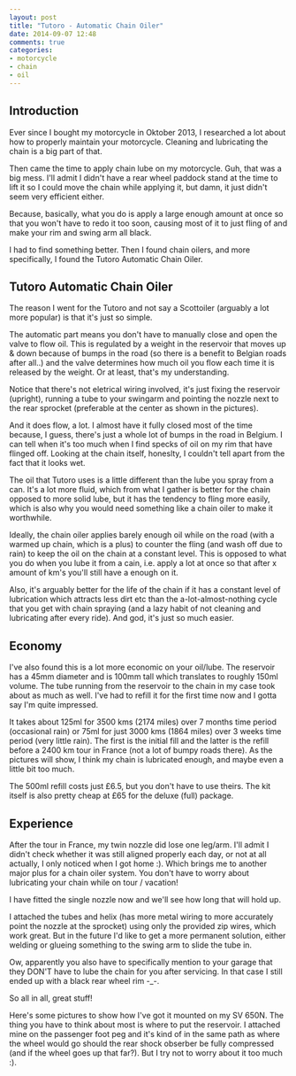 ```yaml
---
layout: post
title: "Tutoro - Automatic Chain Oiler"
date: 2014-09-07 12:48
comments: true
categories: 
- motorcycle
- chain
- oil
---
```


## Introduction

Ever since I bought my motorcycle in Oktober 2013, I researched a lot about how to properly maintain your motorcycle. Cleaning and lubricating the chain is a big part of that.

Then came the time to apply chain lube on my motorcycle. Guh, that was a big mess. I'll admit I didn't have a rear wheel paddock stand at the time to lift it so I could move the chain while applying it, but damn, it just didn't seem very efficient either.

Because, basically, what you do is apply a large enough amount at once so that you won't have to redo it too soon, causing most of it to just fling of and make your rim and swing arm all black.

I had to find something better. Then I found chain oilers, and more specifically, I found the Tutoro Automatic Chain Oiler.

## Tutoro Automatic Chain Oiler

The reason I went for the Tutoro and not say a Scottoiler (arguably a lot more popular) is that it's just so simple. 

The automatic part means you don't have to manually close and open the valve to flow oil. This is regulated by a weight in the reservoir that moves up & down because of bumps in the road (so there is a benefit to Belgian roads after all..) and the valve determines how much oil you flow each time it is released by the weight. Or at least, that's my understanding.

Notice that there's not eletrical wiring involved, it's just fixing the reservoir (upright), running a tube to your swingarm and pointing the nozzle next to the rear sprocket (preferable at the center as shown in the pictures).

And it does flow, a lot. I almost have it fully closed most of the time because, I guess, there's just a whole lot of bumps in the road in Belgium. I can tell when it's too much when I find specks of oil on my rim that have flinged off. Looking at the chain itself, honeslty, I couldn't tell apart from the fact that it looks wet.

The oil that Tutoro uses is a little different than the lube you spray from a can. It's a lot more fluid, which from what I gather is better for the chain opposed to more solid lube, but it has the tendency to fling more easily, which is also why you would need something like a chain oiler to make it worthwhile.

Ideally, the chain oiler applies barely enough oil while on the road (with a warmed up chain, which is a plus) to counter the fling (and wash off due to rain) to keep the oil on the chain at a constant level. This is opposed to what you do when you lube it from a cain, i.e. apply a lot at once so that after x amount of km's you'll still have a enough on it.

Also, it's arguably better for the life of the chain if it has a constant level of lubrication which attracts less dirt etc than the a-lot-almost-nothing cycle that you get with chain spraying (and a lazy habit of not cleaning and lubricating after every ride). And god, it's just so much easier.

## Economy

I've also found this is a lot more economic on your oil/lube. The reservoir has a 45mm diameter and is 100mm tall which translates to roughly 150ml volume. The tube running from the reservoir to the chain in my case took about as much as well. I've had to refill it for the first time now and I gotta say I'm quite impressed.

It takes about 125ml for 3500 kms (2174 miles) over 7 months time period (occasional rain) or 75ml for just 3000 kms (1864 miles) over 3 weeks time period (very little rain). The first is the initial fill and the latter is the refill before a 2400 km tour in France (not a lot of bumpy roads there). As the pictures will show, I think my chain is lubricated enough, and maybe even a little bit too much.

The 500ml refill costs just £6.5,  but you don't have to use theirs. The kit itself is also pretty cheap at £65 for the deluxe (full) package.

## Experience

After the tour in France, my twin nozzle did lose one leg/arm. I'll admit I didn't check whether it was still aligned properly each day, or not at all actually, I only noticed when I got home :). Which brings me to another major plus for a chain oiler system. You don't have to worry about lubricating your chain while on tour / vacation!

I have fitted the single nozzle now and we'll see how long that will hold up.

I attached the tubes and helix (has more metal wiring to more accurately point the nozzle at the sprocket) using only the provided zip wires, which work great. But in the future I'd like to get a more permanent solution, either welding or glueing something to the swing arm to slide the tube in.

Ow, apparently you also have to specifically mention to your garage that they DON'T have to lube the chain for you after servicing. In that case I still ended up with a black rear wheel rim -_-.

So all in all, great stuff!

Here's some pictures to show how I've got it mounted on my SV 650N. The thing you have to think about most is where to put the reservoir. I attached mine on the passenger foot peg and it's kind of in the same path as where the wheel would go should the rear shock obserber be fully compressed (and if the wheel goes up that far?). But I try not to worry about it too much :).

